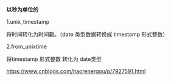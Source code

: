 

**以秒为单位的**

1.unix_timestamp

将时间转化为时间戳。（date 类型数据转换成 timestamp 形式整数）


2.from_unixtime

将timestamp 形式整数 转化为 date类型




https://www.cnblogs.com/haorenergou/p/7927591.html

